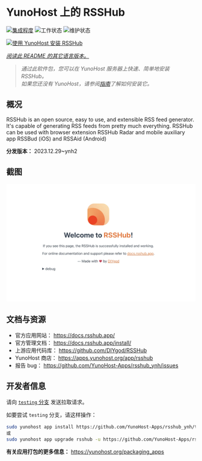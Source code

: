 <!--
注意：此 README 由 <https://github.com/YunoHost/apps/tree/master/tools/readme_generator> 自动生成
请勿手动编辑。
-->

# YunoHost 上的 RSSHub

[![集成程度](https://dash.yunohost.org/integration/rsshub.svg)](https://ci-apps.yunohost.org/ci/apps/rsshub/) ![工作状态](https://ci-apps.yunohost.org/ci/badges/rsshub.status.svg) ![维护状态](https://ci-apps.yunohost.org/ci/badges/rsshub.maintain.svg)

[![使用 YunoHost 安装 RSSHub](https://install-app.yunohost.org/install-with-yunohost.svg)](https://install-app.yunohost.org/?app=rsshub)

*[阅读此 README 的其它语言版本。](./ALL_README.md)*

> *通过此软件包，您可以在 YunoHost 服务器上快速、简单地安装 RSSHub。*  
> *如果您还没有 YunoHost，请参阅[指南](https://yunohost.org/install)了解如何安装它。*

## 概况

RSSHub is an open source, easy to use, and extensible RSS feed generator. It's capable of generating RSS feeds from pretty much everything. RSSHub can be used with browser extension RSSHub Radar and mobile auxiliary app RSSBud (iOS) and RSSAid (Android)


**分发版本：** 2023.12.29~ynh2

## 截图

![RSSHub 的截图](./doc/screenshots/screenshot.png)

## 文档与资源

- 官方应用网站： <https://docs.rsshub.app/>
- 官方管理文档： <https://docs.rsshub.app/install/>
- 上游应用代码库： <https://github.com/DIYgod/RSSHub>
- YunoHost 商店： <https://apps.yunohost.org/app/rsshub>
- 报告 bug： <https://github.com/YunoHost-Apps/rsshub_ynh/issues>

## 开发者信息

请向 [`testing` 分支](https://github.com/YunoHost-Apps/rsshub_ynh/tree/testing) 发送拉取请求。

如要尝试 `testing` 分支，请这样操作：

```bash
sudo yunohost app install https://github.com/YunoHost-Apps/rsshub_ynh/tree/testing --debug
或
sudo yunohost app upgrade rsshub -u https://github.com/YunoHost-Apps/rsshub_ynh/tree/testing --debug
```

**有关应用打包的更多信息：** <https://yunohost.org/packaging_apps>
